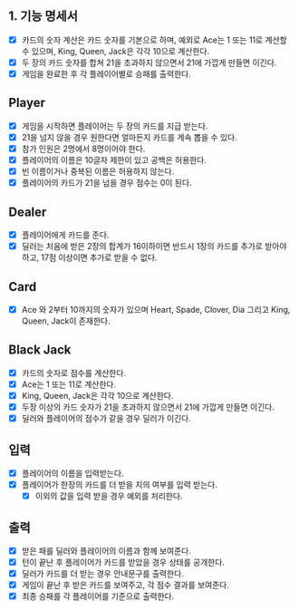 ## 1. 기능 명세서

- [x] 카드의 숫자 계산은 카드 숫자를 기본으로 하며, 예외로 Ace는 1 또는 11로 계산할 수 있으며, King, Queen, Jack은 각각 10으로 계산한다.
- [x] 두 장의 카드 숫자를 합쳐 21을 초과하지 않으면서 21에 가깝게 만들면 이긴다.
- [x] 게임을 완료한 후 각 플레이어별로 승패를 출력한다.

## Player

- [x] 게임을 시작하면 플레이어는 두 장의 카드를 지급 받는다.
- [x] 21을 넘지 않을 경우 원한다면 얼마든지 카드를 계속 뽑을 수 있다.
- [x] 참가 인원은 2명에서 8명이어야 한다.
- [x] 플레이어의 이름은 10글자 제한이 있고 공백은 허용한다.
- [x] 빈 이름이거나 중복된 이름은 허용하지 않는다.
- [x] 플레이어의 카드가 21을 넘을 경우 점수는 0이 된다.

## Dealer

- [x] 플레이어에게 카드를 준다.
- [x] 딜러는 처음에 받은 2장의 합계가 16이하이면 반드시 1장의 카드를 추가로 받아야 하고, 17점 이상이면 추가로 받을 수 없다.

## Card

- [x] Ace 와 2부터 10까지의 숫자가 있으며 Heart, Spade, Clover, Dia 그리고 King, Queen, Jack이 존재한다.

## Black Jack

- [x] 카드의 숫자로 점수를 계산한다.
- [x] Ace는 1 또는 11로 계산한다.
- [x] King, Queen, Jack은 각각 10으로 계산한다.
- [x] 두장 이상의 카드 숫자가 21을 초과하지 않으면서 21에 가깝게 만들면 이긴다.
- [x] 딜러와 플레이어의 점수가 같을 경우 딜러가 이긴다.

## 입력

- [x] 플레이어의 이름을 입력받는다.
- [x] 플레이어가 한장의 카드를 더 받을 지의 여부를 입력 받는다.
    - [x] 이외의 값을 입력 받을 경우 예외를 처리한다.

## 출력

- [x] 받은 패를 딜러와 플레이어의 이름과 함께 보여준다.
- [x] 턴이 끝난 후 플레이어가 카드를 받았을 경우 상태를 공개한다.
- [x] 딜러가 카드를 더 받는 경우 안내문구를 출력한다.
- [x] 게임이 끝난 후 받은 카드를 보여주고, 각 점수 결과를 보여준다.
- [x] 최종 승패를 각 플레이어를 기준으로 출력한다.